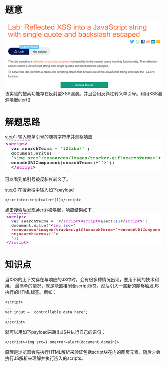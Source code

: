 # 题意
![](pic/11-2.png)
该实验的搜索功能存在反射型XSS漏洞。并且会用反斜杠转义单引号。利用XSS漏洞唤起alert()
# 解题思路
step1:
输入带单引号的随机字符串并观察响应
![](pic/dev-1.png)

可以看到单引号被反斜杠转义了。

step2:在搜索栏中输入如下payload
```
</script><script>alert(1)</script>
```
点击搜索后发现alert()被唤起，响应结果如下：
![](pic/dev3.png)
# 知识点
当XSS的上下文存在与响应的JS中时，会有很多种情况出现，要用不同的技术利用。
最简单的情况，就是能直接闭合script标签，然后引入一些新的能够触发JS执行的HTML标签。例如：
```
<script>
...
var input = 'controllable data here';
...
</script>
```
就可以用如下payload来跳出JS并执行自己的语句：

```
</script><img src=1 onerror=alert(document.domain)>
```
原理是浏览器会先执行HTML解析来验证包括script块在内的网页元素，随后才会执行JS解析来理解并执行嵌入的scripts。
